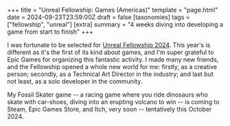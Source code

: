 +++
title = "Unreal Fellowship: Games (Americas)"
template = "page.html"
date = 2024-09-23T23:59:00Z
draft = false
[taxonomies]
tags = ["fellowship", "unreal"]
[extra]
summary = "4 weeks diving into developing a game from start to finish"
+++

I was fortunate to be selected for [Unreal Fellowship 2024](https://www.unrealengine.com/en-US/blog/unreal-fellowship-games-application-now-open). This year's is different as it's the first of its kind about games, and I'm super grateful to Epic Games for organizing this fantastic activity. I made many new friends, and the Fellowship opened a whole new world for me: firstly, as a creative person; secondly, as a Technical Art Director in the industry; and last but not least, as a solo developer in the community.

My Fossil Skater game -- a racing game where you ride dinosaurs who skate with car-shoes, diving into an erupting volcano to win -- is coming to Steam, Epic Games Store, and Itch, very soon -- tentatively this October 2024.
